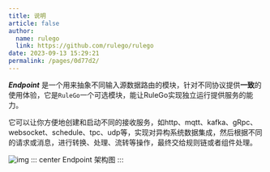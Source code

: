 ```yaml
---
title: 说明
article: false
author: 
  name: rulego
  link: https://github.com/rulego/rulego
date: 2023-09-13 15:29:21
permalink: /pages/0d77d2/
---
```



***Endpoint*** 是一个用来抽象不同输入源数据路由的模块，针对不同协议提供**一致**的使用体验，它是`RuleGo`一个可选模块，能让RuleGo实现独立运行提供服务的能力。

它可以让你方便地创建和启动不同的接收服务，如http、mqtt、kafka、gRpc、websocket、schedule、tpc、udp等，实现对异构系统数据集成，然后根据不同的请求或消息，进行转换、处理、流转等操作，最终交给规则链或者组件处理。

![img](/img/endpoint.png)
::: center
Endpoint 架构图
:::
